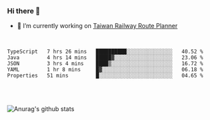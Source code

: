 ### Hi there 👋

- 🔭 I’m currently working on [Taiwan Railway Route Planner](https://github.com/Taiwan-Railway-Route-Planner)

<br/>

<!--START_SECTION:waka-->
```text
TypeScript   7 hrs 26 mins   ██████████░░░░░░░░░░░░░░░   40.52 % 
Java         4 hrs 14 mins   █████▓░░░░░░░░░░░░░░░░░░░   23.06 % 
JSON         3 hrs 4 mins    ████▒░░░░░░░░░░░░░░░░░░░░   16.72 % 
YAML         1 hr 8 mins     █▓░░░░░░░░░░░░░░░░░░░░░░░   06.18 % 
Properties   51 mins         █░░░░░░░░░░░░░░░░░░░░░░░░   04.65 % 
```
<!--END_SECTION:waka-->

<br/>
<br/>

![Anurag's github stats](https://github-readme-stats.vercel.app/api?username=DepickereSven&show_icons=true&theme=tokyonight)



<!--
**DepickereSven/DepickereSven** is a ✨ _special_ ✨ repository because its `README.md` (this file) appears on your GitHub profile.

Here are some ideas to get you started:

- 🔭 I’m currently working on ...
- 🌱 I’m currently learning ...
- 👯 I’m looking to collaborate on ...
- 🤔 I’m looking for help with ...
- 💬 Ask me about ...
- 📫 How to reach me: ...
- 😄 Pronouns: ...
- ⚡ Fun fact: ...
-->
